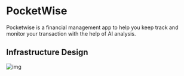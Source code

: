 # PocketWise
Pocketwise is a financial management app to help you keep track and monitor your transaction with the help of AI analysis.
## Infrastructure Design
![img](https://drive.google.com/uc?export=view&id=1AEwNjKC_vmJJlzfNDu1d6MmggWNojumG)
